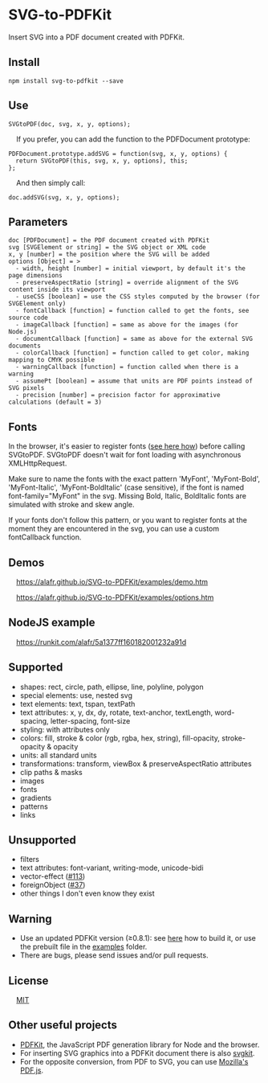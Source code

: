 # SVG-to-PDFKit
Insert SVG into a PDF document created with PDFKit.

## Install

    npm install svg-to-pdfkit --save

## Use

    SVGtoPDF(doc, svg, x, y, options);

&nbsp; &nbsp; If you prefer, you can add the function to the PDFDocument prototype:

    PDFDocument.prototype.addSVG = function(svg, x, y, options) {
      return SVGtoPDF(this, svg, x, y, options), this;
    };

&nbsp; &nbsp; And then simply call:

    doc.addSVG(svg, x, y, options);

## Parameters

    doc [PDFDocument] = the PDF document created with PDFKit
    svg [SVGElement or string] = the SVG object or XML code
    x, y [number] = the position where the SVG will be added
    options [Object] = >
      - width, height [number] = initial viewport, by default it's the page dimensions
      - preserveAspectRatio [string] = override alignment of the SVG content inside its viewport
      - useCSS [boolean] = use the CSS styles computed by the browser (for SVGElement only)
      - fontCallback [function] = function called to get the fonts, see source code
      - imageCallback [function] = same as above for the images (for Node.js)
      - documentCallback [function] = same as above for the external SVG documents
      - colorCallback [function] = function called to get color, making mapping to CMYK possible
      - warningCallback [function] = function called when there is a warning
      - assumePt [boolean] = assume that units are PDF points instead of SVG pixels
      - precision [number] = precision factor for approximative calculations (default = 3)

## Fonts
In the browser, it's easier to register fonts (<a href="https://github.com/foliojs/pdfkit/issues/623#issuecomment-284625259">see here how</a>) before calling SVGtoPDF. SVGtoPDF doesn't wait for font loading with asynchronous XMLHttpRequest.

Make sure to name the fonts with the exact pattern 'MyFont', 'MyFont-Bold', 'MyFont-Italic', 'MyFont-BoldItalic' (case sensitive), if the font is named font-family="MyFont" in the svg. Missing Bold, Italic, BoldItalic fonts are simulated with stroke and skew angle.

If your fonts don't follow this pattern, or you want to register fonts at the moment they are encountered in the svg, you can use a custom fontCallback function.

## Demos
&nbsp; &nbsp; <a href="https://eriese.github.io/SVG-to-PDFKit/examples/demo.htm" target="_blank">https://alafr.github.io/SVG-to-PDFKit/examples/demo.htm</a>

&nbsp; &nbsp; <a href="https://eriese.github.io/SVG-to-PDFKit/examples/options.htm" target="_blank">https://alafr.github.io/SVG-to-PDFKit/examples/options.htm</a>

## NodeJS example
&nbsp; &nbsp; <a href="https://runkit.com/alafr/5a1377ff160182001232a91d" target="_blank">https://runkit.com/alafr/5a1377ff160182001232a91d</a>

## Supported
 - shapes: rect, circle, path, ellipse, line, polyline, polygon
 - special elements: use, nested svg
 - text elements: text, tspan, textPath
 - text attributes: x, y, dx, dy, rotate, text-anchor, textLength, word-spacing, letter-spacing, font-size
 - styling: with attributes only
 - colors: fill, stroke & color (rgb, rgba, hex, string), fill-opacity, stroke-opacity & opacity
 - units: all standard units
 - transformations: transform, viewBox & preserveAspectRatio attributes
 - clip paths & masks
 - images
 - fonts
 - gradients
 - patterns
 - links

## Unsupported
 - filters
 - text attributes: font-variant, writing-mode, unicode-bidi
 - vector-effect (<a href="https://github.com/alafr/SVG-to-PDFKit/issues/113">#113</a>)
 - foreignObject (<a href="https://github.com/alafr/SVG-to-PDFKit/issues/37">#37</a>)
 - other things I don't even know they exist

## Warning
 - Use an updated PDFKit version (≥0.8.1): see <a href="https://github.com/alafr/pdfkit/wiki/How-to-install-and-build-a-PDFKit-branch">here</a> how to build it, or use the prebuilt file in the <a href="https://github.com/alafr/SVG-to-PDFKit/tree/master/examples">examples</a> folder.
 - There are bugs, please send issues and/or pull requests.

## License
&nbsp; &nbsp; <a href="http://choosealicense.com/licenses/mit/">MIT</a>

## Other useful projects
 - <a href="https://github.com/devongovett/pdfkit">PDFKit</a>, the JavaScript PDF generation library for Node and the browser.
 - For inserting SVG graphics into a PDFKit document there is also <a href="https://github.com/devongovett/svgkit">svgkit</a>.
 - For the opposite conversion, from PDF to SVG, you can use <a href="https://github.com/mozilla/pdf.js">Mozilla's PDF.js</a>.
